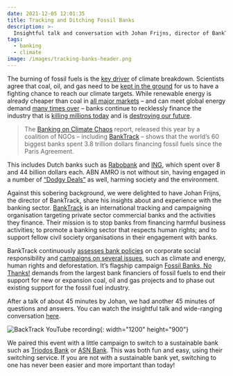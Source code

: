 ```yaml
---
date: 2021-12-05 12:01:35
title: Tracking and Ditching Fossil Banks
description: >-
  Insightful talk and conversation with Johan Frijns, director of BankTrack.
tags:
  - banking
  - climate
image: /images/tracking-banks-header.png
---
```



The burning of fossil fuels is the [key driver](https://drawdown.org/sites/default/files/12_Unit_2_Global_Greenhouse_Gases.png) of climate breakdown. Scientists agree that coal, oil, and gas need to be [kept in the ground](https://www.theguardian.com/environment/2021/sep/08/climate-crisis-fossil-fuels-ground) for us to have a fighting chance to reach our climate targets. While renewable energy is already cheaper than coal in [all major markets](https://carbontracker.org/reports/how-to-waste-over-half-a-trillion-dollars/) – and can meet global energy demand [many times over](https://carbontracker.org/solar-and-wind-can-meet-world-energy-demand-100-times-over-renewables/) – banks continue to recklessly finance the industry that is [killing millions today](https://www.theguardian.com/environment/2021/feb/09/fossil-fuels-pollution-deaths-research) and is [destroying our future](https://www.theguardian.com/commentisfree/2021/aug/10/fossil-fuel-companies-ipcc-climate-report-governments).

>The [Banking on Climate Chaos](https://www.bankingonclimatechaos.org/) report, released this year by a coalition of NGOs – including [BankTrack](https://www.banktrack.org/) – shows that the world’s 60 biggest banks spent 3.8 trillion dollars financing fossil fuels since the Paris Agreement. 
 
This includes Dutch banks such as [Rabobank](https://www.banktrack.org/bank/rabobank#dodgy_deals) and [ING](https://www.banktrack.org/bank/ing#dodgy_deals), which spent over 8 and 44 billion dollars each. ABN AMRO is not without sin, having engaged in a number of [“Dodgy Deals”](https://www.banktrack.org/bank/rabobank#dodgy_deals) as well, harming society and the environment.

Against this sobering background, we were delighted to have Johan Frijns, the director of BankTrack, share his insights about and experience with the banking sector. [BankTrack](https://www.banktrack.org/) is an international tracking and campaigning organisation targeting private sector commercial banks and the activities they finance. Their mission is to stop banks from financing harmful business activities; to promote a banking sector that respects human rights; and to support fellow civil society organisations in their engagement with banks.

BankTrack continuously [assesses bank policies](https://www.banktrack.org/page/bank_policies) on corporate social responsibility and [campaigns on several issues](https://www.banktrack.org/campaigns), such as climate and energy, human rights and deforestation. It’s flagship campaign [Fossil Banks, No Thanks!](https://www.fossilbanks.org/) demands from the largest bank financiers of fossil fuels to end their support for new or expansion coal, oil and gas projects and to phase out existing support for the fossil fuel industry.

After a talk of about 45 minutes by Johan, we had another 45 minutes of questions and answers. You can watch the insightful talk and wide-ranging conversation [here](https://www.youtube.com/watch?v=cSATXd_q1ug).

![BackTrack YouTube recording](/images/2021_banktrack_youtube_thumbnail.jpg){: width="1200" height="900"}

We paired this event with a little campaign to switch to a sustainable bank such as [Triodos Bank](https://www.triodos.nl/zoeken?q=overstap+service) or [ASN Bank](https://www.asnbank.nl/home.html). This was both fun and easy, using their switching service. If you are not with a sustainable bank yet, switching to one has never been easier and more important than today!
